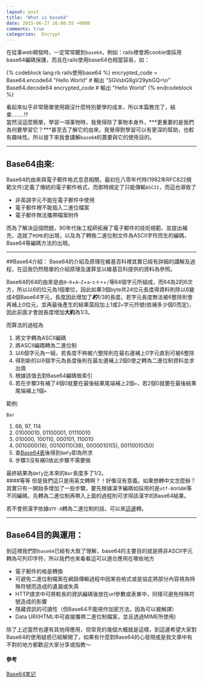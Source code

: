 ```yaml
---
layout: post
title: "What is base64"
date: 2015-06-27 16:00:55 +0800
comments: true
categories:  Encrypt
---
```

在從事web開發時，一定常常聽到`base64`，例如：rails裡會將cookie值採用base64編碼保護，而且在rails使用base64也相當容易，如：  

{% codeblock lang:rb rails使用base64 %}
	encrypted_code = Base64.encode64 "Hello World"
	# 輸出 "SGVsbG8gV29ybGQ=\n"
	Base64.decode64 encrypted_code
	# 輸出 "Hello World"
{% endcodeblock %}

看起來似乎非常簡單使用跟沒什麼特別要學的成本，所以本篇教完了，結束........!?  
當然沒這麼簡單，學習一項事物時，我覺得除了事物本身外，***更重要的是我們為何要學習它？***甚至去了解它的由來，我覺得對學習可以有更深的幫助，也較有趣味性。所以接下來我會講解`base64`的蓋要與它的使用目的。
<!--more-->
---
## Base64由來:

Base64的由來與電子郵件格式息息相關，最初在八零年代時(1982年RFC822規範文件)定義了傳統的電子郵件格式，而那時規定了只能傳輸`ASCII`，而這也導致了  

* 非英語字元不能在電子郵件中使用
* 電子郵件裡不能插入二進位檔案
* 電子郵件無法攜帶檔案附件

而為了解決這個問題，90年代後工程師拓展了電子郵件的技術規範、並提出補充，造就了`MIME`的出現，以及為了轉換二進位制文件為ASCII字符而生的編碼，Base64等編碼方法的出現。

---
##Base64介紹：
Base64的介紹及原理在維基百科裡其實已經有詳細的講解及過程，在這我仍然簡單的介紹原理及運算並以維基百科提供的資料為參照。

Base64的64的由來是由`0~9`+`A~Z`+`a~z`＋`+`+`/`等64個字元所組成，而64為2的6次方，所以以6的位元為1個單位，因此如果3個byte共24位元長度得資料則除以6變成4個Base64字元，長度因此增加了***約***1/3的長度。若字元長度無法被6整除則會再補上0位元，並再最後產生的結果莫段加上1或2`=`字元符號(依補多少個0而定)，因此前面才會說長度增加**大約**為1/3。

而算法的過程為

1. 將文字轉為ASCII編碼
2. 將ASCII編碼轉為二進位制
3. 以6個字元為一組，若長度不夠被六整除則在最右邊補上0字元直到可被6整除
4. 得到新的以6個字元為長度後則在最左邊補上2個0使之轉為二進位制資料並求出值
5. 根據該值去對Base64編碼做索引
6. 若在步驟3有補了4個0就要在最後結果尾端補上2個`=`，若2個0就要在最後結果尾端補上1個`=`

範例:

`Bar`

1. 66,        97,        114
2. 01000010, 01100001,   01110010
3. 010000, 100110, 000101, 110010
4. 0010000(16), 00100110(38), 00000101(5), 00110010(50)
5. 查[Base64表](http://www.dotnetspider.com/attachments/Resources/41901-12628-base-64-table.png)後得到`QmFy`即為所求
6. 步驟3沒有補0故此步驟不需要做

最終結果為`Qmfy`比本來的`Bar`長度多了1/3。  
####等等
但是我們這只是用英文轉啊？！好像沒有意義。如果想轉中文怎麼辦？其實只有一開始多增加了一些步驟，要先根據漢字編碼如採用的是`utf-8`or`GBK`等不同編碼，先轉為二進位制再帶入上面的過程則可求得該漢字的Base64結果。

若不會把漢字依據`UTF-8`轉為二進位制的話，可以來[這邊](https://sites.google.com/site/nathanlexwww/tools/utf8-convert)轉。

---
## Base64目的與運用：

到這裡我們對`base64`已經有大致了理解，base64的主要目的就是將非ASCII字元轉為可列印字符，所以我們也來看看這可以適合應用在哪些地方

*  電子郵件的格是轉換
*  可避免二進位制檔案在網路傳輸過程中因某些格式或是協定將部分內容視為特殊符號而造成的遺漏或失真
*  HTTP請求中可將較長的資訊編碼後放在url參數或表單中，同樣可避免特殊符號造成的影響
*  隱藏資訊的可讀性（但Base64不能視作加密方法，因為可以被解譯）
*  Data URI(HTML中可直接攜帶二進位制檔案，並且透過MIME所使用)

除了上述當然也還有其他得應用，但常見的幾個大概就是這樣，到這邊希望大家對Base64的使用疑惑已經解開了，如果有什麼對Base64的心發現或是我文章中有不對的地方都歡迎大家分享或指教～


#### 參考
[Base64笔记](http://www.ruanyifeng.com/blog/2008/06/base64.html)